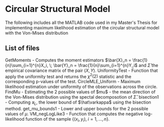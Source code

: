 # Circular Structural Model
The following includes all the MATLAB code used in my Master's Thesis for implementing maximum likelihood estimation of the circular structural model with the Von-Mises distribution 

## List of files

GetMoments - Computes the moment estimators $\bar{X}_n = \frac{1}{n}\sum_{i=1}^{n}X_i, \; \bar{Y}_n = \frac{1}{n}\sum_{i=1}^{n}Y_i$ and $\widehat{\Sigma}$ the empirical covariance matrix of the pair $(X,Y)$.
UniformityTest - Function that apply the uniformity test and returns the $\chi^2(2)$ statistic and the corresponding p-values of the test.
CircleMLE_Uniform - Maximum likelihood estimation under uniformity of the observations across the circle.
FindMu - Estimating the 2 possible values of \$mu$ - the mean direction of the Von-Mises distribution using the spectal decomposotion of $\widehat\Sigma$.
bisection1 - Computing $\varkappa_L$, the lower bound of $\hat\varkappa$ using the bisection method.
get_mu_bounds1 - Lower and upper bounds for the 2 possible values of $\mu$.
VM_negLogLike3 - Function that computes the negative log-likelihood function of the sample $\{(x_i,y_i),\;i=1,\dots,n\}$.
